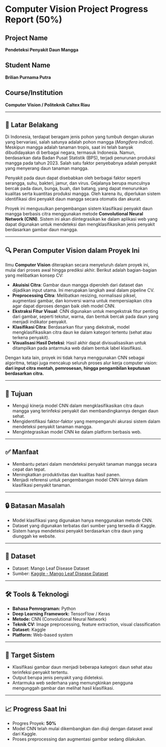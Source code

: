 # Computer Vision Project Progress Report (50%)

## Project Name
**Pendeteksi Penyakit Daun Mangga**

## Student Name
**Brilian Purnama Putra**

## Course/Institution
**Computer Vision / Politeknik Caltex Riau**

---

## 📌 Latar Belakang
Di Indonesia, terdapat beragam jenis pohon yang tumbuh dengan ukuran yang bervariasi, salah satunya adalah pohon mangga (*Mangifera indica*). Meskipun mangga adalah tanaman tropis, saat ini telah banyak dibudidayakan di berbagai negara, termasuk Indonesia. Namun, berdasarkan data Badan Pusat Statistik (BPS), terjadi penurunan produksi mangga pada tahun 2023. Salah satu faktor penyebabnya adalah penyakit yang menyerang daun tanaman mangga.

Penyakit pada daun dapat disebabkan oleh berbagai faktor seperti serangga, suhu, bakteri, jamur, dan virus. Gejalanya berupa munculnya bercak pada daun, bunga, buah, dan batang, yang dapat menurunkan kualitas serta kuantitas produksi mangga. Oleh karena itu, diperlukan sistem identifikasi dini penyakit daun mangga secara otomatis dan akurat.

Proyek ini mengusulkan pengembangan sistem klasifikasi penyakit daun mangga berbasis citra menggunakan metode **Convolutional Neural Network (CNN)**. Sistem ini akan diintegrasikan ke dalam aplikasi web yang dapat digunakan untuk mendeteksi dan mengklasifikasikan jenis penyakit berdasarkan gambar daun mangga.

---

## 🔍 Peran Computer Vision dalam Proyek Ini
Ilmu **Computer Vision** diterapkan secara menyeluruh dalam proyek ini, mulai dari proses awal hingga prediksi akhir. Berikut adalah bagian-bagian yang melibatkan konsep CV:

- **Akuisisi Citra**: Gambar daun mangga diperoleh dari dataset dan dijadikan input utama. Ini merupakan langkah awal dalam pipeline CV.
- **Preprocessing Citra**: Melibatkan resizing, normalisasi piksel, augmentasi gambar, dan konversi warna untuk mempersiapkan citra agar dapat diproses dengan baik oleh model CNN.
- **Ekstraksi Fitur Visual**: CNN digunakan untuk mengekstrak fitur penting dari gambar, seperti tekstur, warna, dan bentuk bercak pada daun yang menjadi indikator penyakit.
- **Klasifikasi Citra**: Berdasarkan fitur yang diekstrak, model mengklasifikasikan citra daun ke dalam kategori tertentu (sehat atau terkena penyakit).
- **Visualisasi Hasil Deteksi**: Hasil akhir dapat divisualisasikan untuk ditampilkan pada antarmuka web dalam bentuk label klasifikasi.

Dengan kata lain, proyek ini tidak hanya menggunakan CNN sebagai algoritma, tetapi juga mencakup seluruh proses alur kerja computer vision: **dari input citra mentah, pemrosesan, hingga pengambilan keputusan berdasarkan citra.**

---

## 🎯 Tujuan
- Menguji kinerja model CNN dalam mengklasifikasikan citra daun mangga yang terinfeksi penyakit dan membandingkannya dengan daun sehat.
- Mengidentifikasi faktor-faktor yang mempengaruhi akurasi sistem dalam mendeteksi penyakit tanaman mangga.
- Mengintegrasikan model CNN ke dalam platform berbasis web.

---

## ✅ Manfaat
- Membantu petani dalam mendeteksi penyakit tanaman mangga secara cepat dan tepat.
- Meningkatkan produktivitas dan kualitas hasil panen.
- Menjadi referensi untuk pengembangan model CNN lainnya dalam klasifikasi penyakit tanaman.

---

## 🔒 Batasan Masalah
- Model klasifikasi yang digunakan hanya menggunakan metode CNN.
- Dataset yang digunakan terbatas dari sumber yang tersedia di Kaggle.
- Sistem hanya mendeteksi penyakit berdasarkan citra daun yang diunggah ke website.

---

## 📁 Dataset
- Dataset: Mango Leaf Disease Dataset  
- Sumber: [Kaggle - Mango Leaf Disease Dataset](https://www.kaggle.com/datasets/aryashah2k/mango-leaf-disease-dataset)

---

## 🛠️ Tools & Teknologi
- **Bahasa Pemrograman:** Python  
- **Deep Learning Framework:** TensorFlow / Keras  
- **Metode:** CNN (Convolutional Neural Network)  
- **Teknik CV:** Image preprocessing, feature extraction, visual classification  
- **Dataset:** Kaggle  
- **Platform:** Web-based system

---

## 🚀 Target Sistem
- Klasifikasi gambar daun menjadi beberapa kategori: daun sehat atau terinfeksi penyakit tertentu.
- Output berupa jenis penyakit yang dideteksi.
- Antarmuka web sederhana yang memungkinkan pengguna mengunggah gambar dan melihat hasil klasifikasi.

---

## 📈 Progress Saat Ini
- Progres Proyek: **50%**
- Model CNN telah mulai dikembangkan dan diuji dengan dataset awal dari Kaggle.
- Proses preprocessing dan augmentasi gambar sedang dilakukan.
